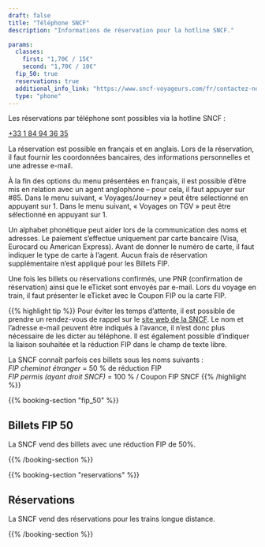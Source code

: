 ```yaml
---
draft: false
title: "Téléphone SNCF"
description: "Informations de réservation pour la hotline SNCF."

params:
  classes:
    first: "1,70€ / 15€"
    second: "1,70€ / 10€"
  fip_50: true
  reservations: true
  additional_info_link: "https://www.sncf-voyageurs.com/fr/contactez-nous/nos-points-de-contact/par-telephone/"
  type: "phone"
---
```


Les réservations par téléphone sont possibles via la hotline SNCF :

[+33 1 84 94 36 35](tel:+33184943635)

La réservation est possible en français et en anglais. Lors de la réservation, il faut fournir les coordonnées bancaires, des informations personnelles et une adresse e-mail.

À la fin des options du menu présentées en français, il est possible d’être mis en relation avec un agent anglophone – pour cela, il faut appuyer sur #85.
Dans le menu suivant, « Voyages/Journey » peut être sélectionné en appuyant sur 1.
Dans le menu suivant, « Voyages on TGV » peut être sélectionné en appuyant sur 1.

Un alphabet phonétique peut aider lors de la communication des noms et adresses. Le paiement s’effectue uniquement par carte bancaire (Visa, Eurocard ou American Express). Avant de donner le numéro de carte, il faut indiquer le type de carte à l’agent. Aucun frais de réservation supplémentaire n’est appliqué pour les Billets FIP.

Une fois les billets ou réservations confirmés, une PNR (confirmation de réservation) ainsi que le eTicket sont envoyés par e-mail. Lors du voyage en train, il faut présenter le eTicket avec le Coupon FIP ou la carte FIP.

{{% highlight tip %}}
Pour éviter les temps d’attente, il est possible de prendre un rendez-vous de rappel sur le [site web de la SNCF](https://www.tgvinoui.sncf/services/mieux-vous-accompagner/prise-de-rendez-vous). Le nom et l’adresse e-mail peuvent être indiqués à l’avance, il n’est donc plus nécessaire de les dicter au téléphone. Il est également possible d’indiquer la liaison souhaitée et la réduction FIP dans le champ de texte libre.

La SNCF connaît parfois ces billets sous les noms suivants : \
_FIP cheminot étranger_ = 50 % de réduction FIP \
_FIP permis (ayant droit SNCF)_ = 100 % / Coupon FIP SNCF
{{% /highlight %}}

{{% booking-section "fip_50" %}}

## Billets FIP 50

La SNCF vend des billets avec une réduction FIP de 50%.

{{% /booking-section %}}

{{% booking-section "reservations" %}}

## Réservations

La SNCF vend des réservations pour les trains longue distance.

{{% /booking-section %}}
